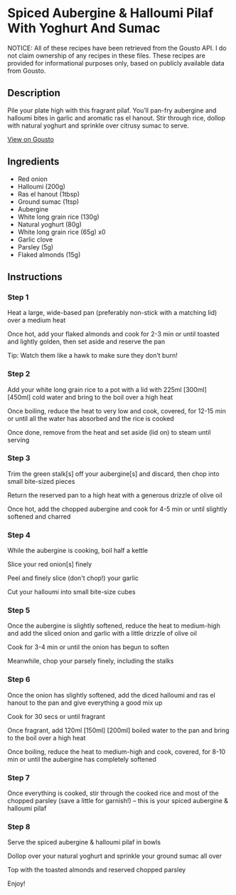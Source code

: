 # Spiced Aubergine & Halloumi Pilaf With Yoghurt And Sumac

NOTICE: All of these recipes have been retrieved from the Gousto API. I do not claim ownership of any recipes in these files. These recipes are provided for informational purposes only, based on publicly available data from Gousto.

## Description

Pile your plate high with this fragrant pilaf. You’ll pan-fry aubergine and halloumi bites in garlic and aromatic ras el hanout. Stir through rice, dollop with natural yoghurt and sprinkle over citrusy sumac to serve. 

[View on Gousto](https://www.gousto.co.uk/recipes/cookbook/spiced-aubergine-halloumi-pilaf-with-sumac-yoghurt)

## Ingredients

- Red onion
- Halloumi (200g)
- Ras el hanout (1tbsp)
- Ground sumac (1tsp)
- Aubergine
- White long grain rice (130g)
- Natural yoghurt (80g)
- White long grain rice (65g) x0
- Garlic clove
- Parsley (5g)
- Flaked almonds (15g)

## Instructions


### Step 1

Heat a large, wide-based pan (preferably non-stick with a matching lid) over a medium heat

Once hot, add your flaked almonds and cook for 2-3 min or until toasted and lightly golden, then set aside and reserve the pan

Tip: Watch them like a hawk to make sure they don’t burn!


### Step 2

Add your white long grain rice to a pot with a lid with 225ml <span class="text-purple">[300ml]</span> <span class="text-danger">[450ml]</span> cold water and bring to the boil over a high heat

Once boiling, reduce the heat to very low and cook, covered, for 12-15 min or until all the water has absorbed and the rice is cooked

Once done, remove from the heat and set aside (lid on) to steam until serving


### Step 3

Trim the green stalk[s] off your aubergine[s] and discard, then chop into small bite-sized pieces

Return the reserved pan to a high heat with a generous drizzle of olive oil

Once hot, add the chopped aubergine and cook for 4-5 min or until slightly softened and charred


### Step 4

While the aubergine is cooking, boil half a kettle

Slice your red onion[s] finely

Peel and finely slice (don't chop!) your garlic

Cut your halloumi into small bite-size cubes


### Step 5

Once the aubergine is slightly softened, reduce the heat to medium-high and add the sliced onion and garlic with a little drizzle of olive oil

Cook for 3-4 min or until the onion has begun to soften

Meanwhile, chop your parsely finely, including the stalks


### Step 6

Once the onion has slightly softened, add the diced halloumi and ras el hanout to the pan and give everything a good mix up

Cook for 30 secs or until fragrant

Once fragrant, add 120ml<span class="text-purple"> [150ml]</span><span class="text-danger"> [200ml]</span> boiled water to the pan and bring to the boil over a high heat

Once boiling, reduce the heat to medium-high and cook, covered, for 8-10 min or until the aubergine has completely softened


### Step 7

Once everything is cooked, stir through the cooked rice and most of the chopped parsley (save a little for garnish!) – this is your spiced aubergine & halloumi pilaf

### Step 8

Serve the spiced aubergine & halloumi pilaf in bowls

Dollop over your natural yoghurt and sprinkle your ground sumac all over

Top with the toasted almonds and reserved chopped parsley

Enjoy!

